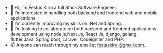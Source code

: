- 👋 Hi, I’m Festus Kirui a full Stack Software Engineer.
- 👀 I’m interested in handling both backend and frontend web and mobile applications.
- 🌱 I’m currently improving my skills on .Net and Spring.
- 💞️ I’m looking to collaborate on both backend and frontend applications development using node js,Next Js, React Js, django, golang, flutter,Java, Spring boot, Laravel, Codeigniter and PHP.
- 📫 Anyone can reach through my email at festaskirui@gmail.com.

<!---
Festorz/Festorz is a ✨ special ✨ repository because its `README.md` (this file) appears on your GitHub profile.
You can click the Preview link to take a look at your changes.
--->
